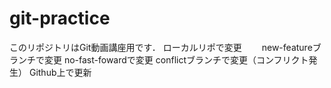 # git-practice
このリポジトリはGit動画講座用です．
ローカルリポで変更　　
new-featureブランチで変更
no-fast-fowardで変更
conflictブランチで変更（コンフリクト発生）
Github上で更新
